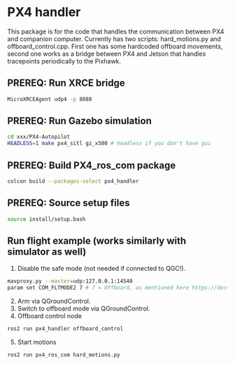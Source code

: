 # PX4 handler

This package is for the code that handles the communication between PX4 and companion computer.
Currently has two scripts: hard_motions.py and offboard_control.cpp. First one has 
some hardcoded offboard movements, second one works as a bridge between PX4 and Jetson 
that handles tracepoints periodically to the Pixhawk. 

## PREREQ: Run XRCE bridge
```bash
MicroXRCEAgent udp4 -p 8888
```

## PREREQ: Run Gazebo simulation
```bash
cd xxx/PX4-Autopilot
HEADLESS=1 make px4_sitl gz_x500 # headless if you don't have gui
```

## PREREQ: Build PX4_ros_com package
```bash
colcon build --packages-select px4_handler
```

## PREREQ: Source setup files
```bash
source install/setup.bash
```

## Run flight example (works similarly with simulator as well)
1. Disable the safe mode (not needed if connected to QGC!).
```bash
mavproxy.py --master=udp:127.0.0.1:14540
param set COM_FLTMODE2 7 # 7 = Offboard, as mentioned here https://docs.px4.io/main/en/advanced_config/parameter_reference.html#commander
```
2. Arm via QGroundControl.
3. Switch to offboard mode via QGroundControl.
4. Offboard control node
```bash
ros2 run px4_handler offboard_control
```
5. Start motions
```bash
ros2 run px4_ros_com hard_motions.py
```
